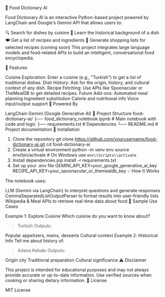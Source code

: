 🥘 Food Dictionary AI

Food Dictionary AI is an interactive Python-based project powered by LangChain and Google's Gemini API that allows users to:

🔍 Search for dishes by cuisine
📜 Learn the historical background of a dish
🍽️ Get a list of recipes and ingredients
🛒 Generate shopping lists for selected recipes (coming soon)
This project integrates large language models and food-related APIs to build an intelligent, conversational food encyclopedia.

🚀 Features

Cuisine Exploration: Enter a cuisine (e.g., "Turkish") to get a list of traditional dishes.
Dish History: Ask for the origin, history, and cultural context of any dish.
Recipe Fetching: Use APIs like Spoonacular or TheMealDB to get detailed recipes.
Future Add-ons:
Automated meal planning
Ingredient substitution
Calorie and nutritional info
Voice input/output support
🧠 Powered By

LangChain
Gemini (Google Generative AI)
📁 Project Structure
food-dictionary-ai/
├── food_dictionary_notebook.ipynb  # Main notebook with code and logic
├── requirements.txt                # Dependencies
└── README.md                       # Project documentation
🔧 Installation

1. Clone the repository
git clone https://github.com/yourusername/food-dictionary-ai.git
cd food-dictionary-ai
2. Create a virtual environment
python -m venv env
source env/bin/activate  # On Windows use `env\\Scripts\\activate`
3. Install dependencies
pip install -r requirements.txt
4. Set up your .env file
GEMINI_API_KEY=your_google_generative_ai_key
RECIPE_API_KEY=your_spoonacular_or_themealdb_key
💡 How It Works

The notebook uses:

LLM (Gemini via LangChain) to interpret questions and generate responses
CommaSeparatedListOutputParser to format results into user-friendly lists
Wikipedia & Meal APIs to retrieve real-time data about food
📸 Sample Use Cases

Example 1: Explore Cuisine
Which cuisine do you want to know about?
> Turkish
Outputs:

Popular appetizers, mains, desserts
Cultural context
Example 2: Historical Info
Tell me about history of:
> Adana Kebabı
Outputs:

Origin city
Traditional preparation
Cultural significance
⚠️ Disclaimer

This project is intended for educational purposes and may not always provide accurate or up-to-date information. Use verified sources when cooking or sharing dietary information.
📜 License

MIT License


